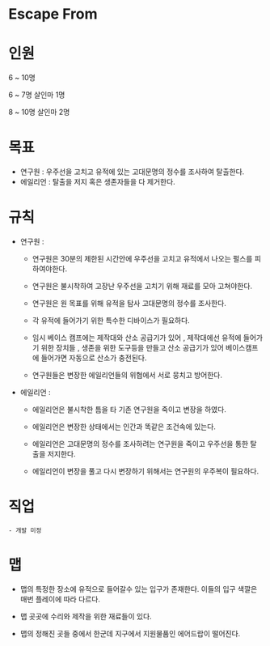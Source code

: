 Escape From
===

# 인원

6 ~ 10명

6 ~ 7명 살인마 1명

8 ~ 10명 살인마 2명

# 목표 

- 연구원 : 우주선을 고치고 유적에 있는 고대문명의 정수를 조사하여 탈출한다.
- 에일리언 : 탈출을 저지 혹은 생존자들을 다 제거한다.

# 규칙

- 연구원 : 

    - 연구원은 30분의 제한된 시간안에 우주선을 고치고 유적에서 나오는 펄스를 피하여야한다.
  
    - 연구원은 불시착하여 고장난 우주선을 고치기 위해 재료를 모아 고쳐야한다.
    
    - 연구원은 원 목표를 위해 유적을 탐사 고대문명의 정수를 조사한다.

    - 각 유적에 들어가기 위한 특수한 디바이스가 필요하다. 
  
    - 임시 베이스 캠프에는 제작대와 산소 공급기가 있어 , 제작대에선 유적에 들어가기 위한 장치들 , 생존을 위한 도구등을 만들고 
      산소 공급기가 있어 베이스캠프에 들어가면 자동으로 산소가 충전된다.
   
    - 연구원들은 변장한 에일리언들의 위협에서 서로 뭉치고 방어한다.

- 에일리언 :

    - 에일리언은 불시착한 틈을 타 기존 연구원을 죽이고 변장을 하였다.

    - 에일리언은 변장한 상태에서는 인간과 똑같은 조건속에 있는다. 

    - 에일리언은 고대문명의 정수를 조사하려는 연구원을 죽이고 우주선을 통한 탈출을 저지한다.

    - 에일리언이 변장을 풀고 다시 변장하기 위해서는 연구원의 우주복이 필요하다.

# 직업

    - 개발 미정 

# 맵

- 맵의 특정한 장소에 유적으로 들어갈수 있는 입구가 존재한다. 이들의 입구 색깔은 매번 플레이에 따라 다르다.

- 맵 곳곳에 수리와 제작을 위한 재료들이 있다.

- 맵의 정해진 곳들 중에서 한군데 지구에서 지원물품인 에어드랍이 떨어진다.
